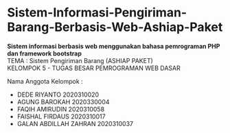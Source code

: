 # Sistem-Informasi-Pengiriman-Barang-Berbasis-Web-Ashiap-Paket

**Sistem informasi berbasis web menggunakan bahasa pemrograman PHP dan framework bootstrap**   
TEMA : Sistem Pengiriman Barang (ASHIAP PAKET)  
KELOMPOK 5 - TUGAS BESAR PEMROGRAMAN WEB DASAR  
  
Nama Anggota Kelompok  : 
- DEDE RIYANTO 2020310020
- AGUNG BAROKAH 2020330004
- FAQIH AMIRUDIN 2020310058
- FAISHAL FIRDAUS 2020310017
- GALAN ABDILLAH ZAHRAN 2020310037

